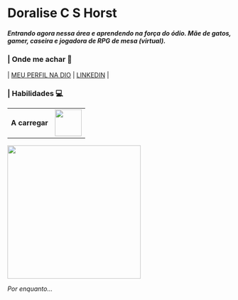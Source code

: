 # <b>Doralise C S Horst </b>

##### Entrando agora nessa área e aprendendo na força do ódio. Mãe de gatos, gamer, caseira e jogadora de RPG de mesa (virtual).


### | Onde me achar 👀
| [MEU PERFIL NA DIO](https://web.dio.me/users/doralise_cs) | [LINKEDIN](https://www.linkedin.com/in/doralise-c-s-horst/) |


### | Habilidades 💻
<table>
<tr>
<td> <b>A carregar </b> </td> 
<td> <img src="https://media4.giphy.com/media/v1.Y2lkPTc5MGI3NjExd3V5eWg0aHBpaTBrcWVqdzh4cXR6MnZtczZ3Nm42cDBjcjV4djQ1eSZlcD12MV9pbnRlcm5hbF9naWZfYnlfaWQmY3Q9cw/3oKIPjB2wHeDZj727K/giphy.gif" width="60"> </td>
</table>





<img src="https://i.gifer.com/DK9b.gif" width="300">

<i>Por enquanto...</i>

